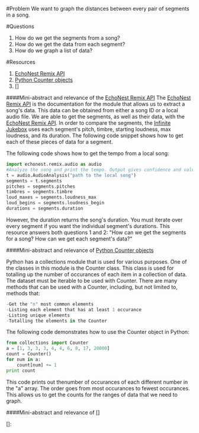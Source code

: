 #Problem
We want to graph the distances between every pair of segments in a song.

#Questions
1. How do we get the segments from a song?
2. How do we get the data from each segment?
3. How do we graph a list of data?

#Resources
1. [EchoNest Remix API]
2. [Python Counter objects]
3. []

####Mini-abstract and relevance of the [EchoNest Remix API]
 The [EchoNest Remix API] is the documentation for the module that allows us to extract a song's data.  This data can be obtained from either a song ID or a local audio file.  We are able to get the segments, as well as their data, with the [EchoNest Remix API].  In order to compare the segments, the [Infinite Jukebox] uses each segment's pitch, timbre, starting loudness, max loudness, and its duration.  The following code snippet shows how to get each of these pieces of data for a segment.
 
 The following code shows how to get the tempo from a local song:
 ```python
 import echonest.remix.audio as audio
 #Analyze the song and print the tempo. Output gives confidence and value.
 t = audio.AudioAnalysis("path to the local song")
 segments = t.segments
 pitches = segments.pitches
 timbres = segments.timbre
 loud_maxes = segments.loudness_max
 loud_begins = segments.loudness_begin
 durations = segments.duration
 ```
 However, the duration returns the song's duration.  You must iterate over 
 every segment if you want the individual segment's durations.  This resource
 answers both questions 1 and 2:  "How can we get the segments for a song?  How can 
 we get each segment's data?"
 
 
####Mini-abstract and relevance of [Python Counter objects]

Python has a collections module that is used for various purposes.  One of
the classes in this module is the Counter class.  This class is used for
totalling up the number of occurances of each item in a collection of data.
The dataset must be iterable to be used with Counter.  There are many methods
that can be used with a Counter, including, but not limited to, methods that:
```python
-Get the "n" most common elements
-Listing each element that has at least 1 occurance
-Listing unique elements
-Totalling the elements in the Counter
```

The following code demonstrates how to use the Counter object in Python:
 
 ```python
 from collections import Counter
 a = [1, 3, 3, 3, 4, 4, 6, 8, 17, 20000]
 count = Counter()
 for num in a:
     count[num] += 1
 print count
 ```
 This code prints out thenumber of occurances of each different number
 in the "a" array.  The order goes from most occurances to fewest occurances.
 This allows us to get the counts for the ranges of data that we need to graph.
 
 ####Mini-abstract and relevance of []
 
 
 [EchoNest Remix API]: http://echonest.github.io/remix/apidocs/
 [Python Counter objects]: https://docs.python.org/3/library/collections.html#counter-objects
 [Infinite Jukebox]: http://labs.echonest.com/Uploader/index.html
 []: 
